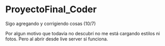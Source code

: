 # ProyectoFinal_Coder   

Sigo agregando y corrigiendo cosas (10/7)


Por algun motivo que todavía no descubrí no me está cargando estilos ni fotos. Pero al abrir desde live server sí funciona.
